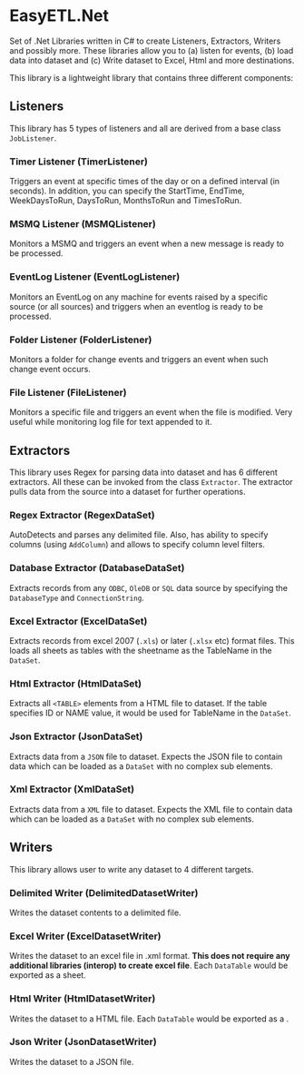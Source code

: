 # EasyETL.Net
Set of .Net Libraries written in C# to create Listeners, Extractors, Writers and possibly more. These libraries allow you to (a) listen for events, (b) load data into dataset and (c) Write dataset to Excel, Html and more destinations.



This library is a lightweight library that contains three different components:

## Listeners
This library has 5 types of listeners and all are derived from a base class `JobListener`.
### Timer Listener (TimerListener)
Triggers an event at specific times of the day or on a defined interval (in seconds).  In addition, you can specify the StartTime, EndTime, WeekDaysToRun, DaysToRun, MonthsToRun and TimesToRun.
### MSMQ Listener (MSMQListener)
Monitors a MSMQ and triggers an event when a new message is ready to be processed.
### EventLog Listener (EventLogListener)
Monitors an EventLog on any machine for events raised by a specific source (or all sources) and triggers when an eventlog is ready to be processed.
### Folder Listener (FolderListener)
Monitors a folder for change events and triggers an event when such change event occurs.
### File Listener (FileListener)
Monitors a specific file and triggers an event when the file is modified.  Very useful while monitoring log file for text appended to it.

## Extractors 
This library uses Regex for parsing data into dataset and has 6 different extractors.  All these can be invoked from the class `Extractor`.  The extractor pulls data from the source into a dataset for further operations.
### Regex Extractor (RegexDataSet)
AutoDetects and parses any delimited file.  Also, has ability to specify columns (using `AddColumn`) and allows to specify column level filters.
### Database Extractor (DatabaseDataSet)
Extracts records from any `ODBC`, `OleDB` or `SQL` data source by specifying the `DatabaseType` and `ConnectionString`.
### Excel Extractor (ExcelDataSet)
Extracts records from excel 2007 (`.xls`) or later (`.xlsx` etc) format files.  This loads all sheets as tables with the sheetname as the TableName in the `DataSet`. 
### Html Extractor (HtmlDataSet)
Extracts all `<TABLE>` elements from a HTML file to dataset.  If the table specifies ID or NAME value, it would be used for TableName in the `DataSet`.
### Json Extractor (JsonDataSet)
Extracts data from a `JSON` file to dataset.  Expects the JSON file to contain data which can be loaded as a `DataSet` with no complex sub elements.
### Xml Extractor (XmlDataSet)
Extracts data from a `XML` file to dataset.  Expects the XML file to contain data which can be loaded as a `DataSet` with no complex sub elements.

## Writers
This library allows user to write any dataset to 4 different targets.
### Delimited Writer (DelimitedDatasetWriter)
Writes the dataset contents to a delimited file.
### Excel Writer (ExcelDatasetWriter)
Writes the dataset to an excel file in .xml format.  __This does not require any additional libraries (interop) to create excel file__.  Each `DataTable` would be exported as a sheet.
### Html Writer (HtmlDatasetWriter)
Writes the dataset to a HTML file.  Each `DataTable` would be exported as a <TABLE>.
### Json Writer (JsonDatasetWriter)
Writes the dataset to a JSON file.

